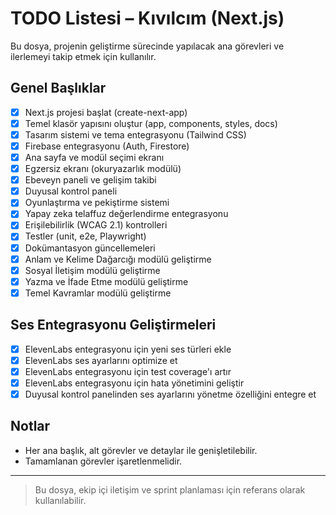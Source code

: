 # TODO Listesi – Kıvılcım (Next.js)

Bu dosya, projenin geliştirme sürecinde yapılacak ana görevleri ve ilerlemeyi takip etmek için kullanılır.

## Genel Başlıklar

- [x] Next.js projesi başlat (create-next-app)
- [x] Temel klasör yapısını oluştur (app, components, styles, docs)
- [x] Tasarım sistemi ve tema entegrasyonu (Tailwind CSS)
- [x] Firebase entegrasyonu (Auth, Firestore)
- [x] Ana sayfa ve modül seçimi ekranı
- [x] Egzersiz ekranı (okuryazarlık modülü)
- [x] Ebeveyn paneli ve gelişim takibi
- [x] Duyusal kontrol paneli
- [x] Oyunlaştırma ve pekiştirme sistemi
- [x] Yapay zeka telaffuz değerlendirme entegrasyonu
- [x] Erişilebilirlik (WCAG 2.1) kontrolleri
- [x] Testler (unit, e2e, Playwright)
- [x] Dokümantasyon güncellemeleri
- [x] Anlam ve Kelime Dağarcığı modülü geliştirme
- [x] Sosyal İletişim modülü geliştirme
- [x] Yazma ve İfade Etme modülü geliştirme
- [x] Temel Kavramlar modülü geliştirme

## Ses Entegrasyonu Geliştirmeleri

- [x] ElevenLabs entegrasyonu için yeni ses türleri ekle
- [x] ElevenLabs ses ayarlarını optimize et
- [x] ElevenLabs entegrasyonu için test coverage'ı artır
- [x] ElevenLabs entegrasyonu için hata yönetimini geliştir
- [x] Duyusal kontrol panelinden ses ayarlarını yönetme özelliğini entegre et

## Notlar
- Her ana başlık, alt görevler ve detaylar ile genişletilebilir.
- Tamamlanan görevler işaretlenmelidir.

---

> Bu dosya, ekip içi iletişim ve sprint planlaması için referans olarak kullanılabilir.